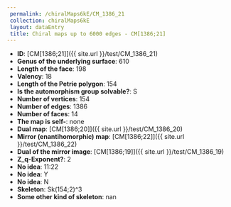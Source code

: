```yaml
--- 
 permalink: /chiralMaps6kE/CM_1386_21 
 collection: chiralMaps6kE
 layout: dataEntry
 title: Chiral maps up to 6000 edges - CM[1386;21]
---
```


- **ID**: [CM[1386;21]]({{ site.url }}/test/CM_1386_21)
- **Genus of the underlying surface**: 610
- **Length of the face**: 198
- **Valency**: 18
- **Length of the Petrie polygon**: 154
- **Is the automorphism group solvable?**: S
- **Number of vertices**: 154
- **Number of edges**: 1386
- **Number of faces**: 14
- **The map is self-**: none
- **Dual map**: [CM[1386;20]]({{ site.url }}/test/CM_1386_20)
- **Mirror (enantihomorphic) map**: [CM[1386;22]]({{ site.url }}/test/CM_1386_22)
- **Dual of the mirror image**: [CM[1386;19]]({{ site.url }}/test/CM_1386_19)
- **Z_q-Exponent?**: 2
- **No idea**:  11:22
- **No idea**: Y
- **No idea**: N
- **Skeleton**: Sk(154;2)^3
- **Some other kind of skeleton**: nan
